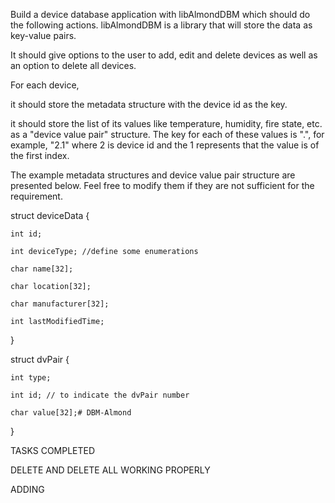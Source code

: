 Build a device database application with libAlmondDBM which should do the following actions. libAlmondDBM is a library that will store the data as key-value pairs.

It should give options to the user to add, edit and delete devices as well as an option to delete all devices. 

For each device,

it should store the metadata structure with the device id as the key.

it should store the list of its values like temperature, humidity, fire state, etc. as a "device value pair" structure. The key for each of these values is "<deviceID>.<indexID>", for example, "2.1" where 2 is device id and the 1 represents that the value is of the first index.

The example metadata structures and device value pair structure are presented below. Feel free to modify them if they are not sufficient for the requirement.

struct deviceData {

    int id;

    int deviceType; //define some enumerations

    char name[32];

    char location[32];

    char manufacturer[32];

    int lastModifiedTime;

}

struct dvPair {

    int type;

    int id; // to indicate the dvPair number

    char value[32];# DBM-Almond
}


 TASKS COMPLETED
 
 DELETE AND DELETE ALL WORKING PROPERLY 
 
 ADDING 
 


